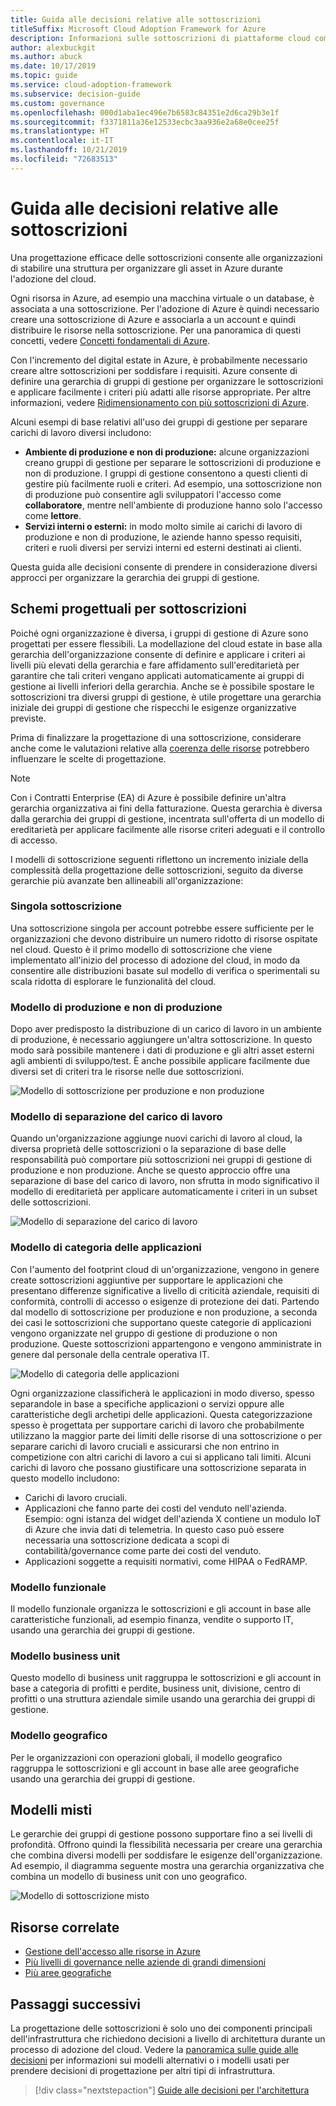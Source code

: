 ```yaml
---
title: Guida alle decisioni relative alle sottoscrizioni
titleSuffix: Microsoft Cloud Adoption Framework for Azure
description: Informazioni sulle sottoscrizioni di piattaforme cloud come servizio di base nelle migrazioni di Azure.
author: alexbuckgit
ms.author: abuck
ms.date: 10/17/2019
ms.topic: guide
ms.service: cloud-adoption-framework
ms.subservice: decision-guide
ms.custom: governance
ms.openlocfilehash: 000d1aba1ec496e7b6583c84351e2d6ca29b3e1f
ms.sourcegitcommit: f3371811a36e12533ecbc3aa936e2a68e0cee25f
ms.translationtype: HT
ms.contentlocale: it-IT
ms.lasthandoff: 10/21/2019
ms.locfileid: "72683513"
---
```

# <a name="subscription-decision-guide"></a>Guida alle decisioni relative alle sottoscrizioni

Una progettazione efficace delle sottoscrizioni consente alle organizzazioni di stabilire una struttura per organizzare gli asset in Azure durante l'adozione del cloud.

Ogni risorsa in Azure, ad esempio una macchina virtuale o un database, è associata a una sottoscrizione. Per l'adozione di Azure è quindi necessario creare una sottoscrizione di Azure e associarla a un account e quindi distribuire le risorse nella sottoscrizione. Per una panoramica di questi concetti, vedere [Concetti fondamentali di Azure](../../ready/considerations/fundamental-concepts.md).

Con l'incremento del digital estate in Azure, è probabilmente necessario creare altre sottoscrizioni per soddisfare i requisiti. Azure consente di definire una gerarchia di gruppi di gestione per organizzare le sottoscrizioni e applicare facilmente i criteri più adatti alle risorse appropriate. Per altre informazioni, vedere [Ridimensionamento con più sottoscrizioni di Azure](../../ready/considerations/scaling-subscriptions.md).

Alcuni esempi di base relativi all'uso dei gruppi di gestione per separare carichi di lavoro diversi includono:

- **Ambiente di produzione e non di produzione:** alcune organizzazioni creano gruppi di gestione per separare le sottoscrizioni di produzione e non di produzione. I gruppi di gestione consentono a questi clienti di gestire più facilmente ruoli e criteri. Ad esempio, una sottoscrizione non di produzione può consentire agli sviluppatori l'accesso come **collaboratore**, mentre nell'ambiente di produzione hanno solo l'accesso come **lettore**.
- **Servizi interni o esterni:** in modo molto simile ai carichi di lavoro di produzione e non di produzione, le aziende hanno spesso requisiti, criteri e ruoli diversi per servizi interni ed esterni destinati ai clienti.

Questa guida alle decisioni consente di prendere in considerazione diversi approcci per organizzare la gerarchia dei gruppi di gestione.

## <a name="subscription-design-patterns"></a>Schemi progettuali per sottoscrizioni

Poiché ogni organizzazione è diversa, i gruppi di gestione di Azure sono progettati per essere flessibili. La modellazione del cloud estate in base alla gerarchia dell'organizzazione consente di definire e applicare i criteri ai livelli più elevati della gerarchia e fare affidamento sull'ereditarietà per garantire che tali criteri vengano applicati automaticamente ai gruppi di gestione ai livelli inferiori della gerarchia. Anche se è possibile spostare le sottoscrizioni tra diversi gruppi di gestione, è utile progettare una gerarchia iniziale dei gruppi di gestione che rispecchi le esigenze organizzative previste.

Prima di finalizzare la progettazione di una sottoscrizione, considerare anche come le valutazioni relative alla [coerenza delle risorse](../resource-consistency/index.md) potrebbero influenzare le scelte di progettazione.

> [!NOTE]
> Con i Contratti Enterprise (EA) di Azure è possibile definire un'altra gerarchia organizzativa ai fini della fatturazione. Questa gerarchia è diversa dalla gerarchia dei gruppi di gestione, incentrata sull'offerta di un modello di ereditarietà per applicare facilmente alle risorse criteri adeguati e il controllo di accesso.

I modelli di sottoscrizione seguenti riflettono un incremento iniziale della complessità della progettazione delle sottoscrizioni, seguito da diverse gerarchie più avanzate ben allineabili all'organizzazione:

### <a name="single-subscription"></a>Singola sottoscrizione

Una sottoscrizione singola per account potrebbe essere sufficiente per le organizzazioni che devono distribuire un numero ridotto di risorse ospitate nel cloud. Questo è il primo modello di sottoscrizione che viene implementato all'inizio del processo di adozione del cloud, in modo da consentire alle distribuzioni basate sul modello di verifica o sperimentali su scala ridotta di esplorare le funzionalità del cloud.

### <a name="production-and-nonproduction-pattern"></a>Modello di produzione e non di produzione

Dopo aver predisposto la distribuzione di un carico di lavoro in un ambiente di produzione, è necessario aggiungere un'altra sottoscrizione. In questo modo sarà possibile mantenere i dati di produzione e gli altri asset esterni agli ambienti di sviluppo/test. È anche possibile applicare facilmente due diversi set di criteri tra le risorse nelle due sottoscrizioni.

![Modello di sottoscrizione per produzione e non produzione](../../_images/ready/basic-subscription-model.png)

### <a name="workload-separation-pattern"></a>Modello di separazione del carico di lavoro

Quando un'organizzazione aggiunge nuovi carichi di lavoro al cloud, la diversa proprietà delle sottoscrizioni o la separazione di base delle responsabilità può comportare più sottoscrizioni nei gruppi di gestione di produzione e non produzione. Anche se questo approccio offre una separazione di base del carico di lavoro, non sfrutta in modo significativo il modello di ereditarietà per applicare automaticamente i criteri in un subset delle sottoscrizioni.

![Modello di separazione del carico di lavoro](../../_images/ready/management-group-hierarchy.png)

### <a name="application-category-pattern"></a>Modello di categoria delle applicazioni

Con l'aumento del footprint cloud di un'organizzazione, vengono in genere create sottoscrizioni aggiuntive per supportare le applicazioni che presentano differenze significative a livello di criticità aziendale, requisiti di conformità, controlli di accesso o esigenze di protezione dei dati. Partendo dal modello di sottoscrizione per produzione e non produzione, a seconda dei casi le sottoscrizioni che supportano queste categorie di applicazioni vengono organizzate nel gruppo di gestione di produzione o non produzione. Queste sottoscrizioni appartengono e vengono amministrate in genere dal personale della centrale operativa IT.

![Modello di categoria delle applicazioni](../../_images/infra-subscriptions/application.png)

Ogni organizzazione classificherà le applicazioni in modo diverso, spesso separandole in base a specifiche applicazioni o servizi oppure alle caratteristiche degli archetipi delle applicazioni. Questa categorizzazione spesso è progettata per supportare carichi di lavoro che probabilmente utilizzano la maggior parte dei limiti delle risorse di una sottoscrizione o per separare carichi di lavoro cruciali e assicurarsi che non entrino in competizione con altri carichi di lavoro a cui si applicano tali limiti. Alcuni carichi di lavoro che possano giustificare una sottoscrizione separata in questo modello includono:

- Carichi di lavoro cruciali.
- Applicazioni che fanno parte dei costi del venduto nell'azienda. Esempio: ogni istanza del widget dell'azienda X contiene un modulo IoT di Azure che invia dati di telemetria. In questo caso può essere necessaria una sottoscrizione dedicata a scopi di contabilità/governance come parte dei costi del venduto.
- Applicazioni soggette a requisiti normativi, come HIPAA o FedRAMP.

### <a name="functional-pattern"></a>Modello funzionale

Il modello funzionale organizza le sottoscrizioni e gli account in base alle caratteristiche funzionali, ad esempio finanza, vendite o supporto IT, usando una gerarchia dei gruppi di gestione.

### <a name="business-unit-pattern"></a>Modello business unit

Questo modello di business unit raggruppa le sottoscrizioni e gli account in base a categoria di profitti e perdite, business unit, divisione, centro di profitti o una struttura aziendale simile usando una gerarchia dei gruppi di gestione.

### <a name="geographic-pattern"></a>Modello geografico

Per le organizzazioni con operazioni globali, il modello geografico raggruppa le sottoscrizioni e gli account in base alle aree geografiche usando una gerarchia dei gruppi di gestione.

## <a name="mixed-patterns"></a>Modelli misti

Le gerarchie dei gruppi di gestione possono supportare fino a sei livelli di profondità. Offrono quindi la flessibilità necessaria per creare una gerarchia che combina diversi modelli per soddisfare le esigenze dell'organizzazione. Ad esempio, il diagramma seguente mostra una gerarchia organizzativa che combina un modello di business unit con uno geografico.

![Modello di sottoscrizione misto](../../_images/infra-subscriptions/mixed.png)

## <a name="related-resources"></a>Risorse correlate

- [Gestione dell'accesso alle risorse in Azure](../../govern/resource-consistency/resource-access-management.md)
- [Più livelli di governance nelle aziende di grandi dimensioni](../../govern/guides/complex/multiple-layers-of-governance.md)
- [Più aree geografiche](../regions/index.md)

## <a name="next-steps"></a>Passaggi successivi

La progettazione delle sottoscrizioni è solo uno dei componenti principali dell'infrastruttura che richiedono decisioni a livello di architettura durante un processo di adozione del cloud. Vedere la [panoramica sulle guide alle decisioni](../index.md) per informazioni sui modelli alternativi o i modelli usati per prendere decisioni di progettazione per altri tipi di infrastruttura.

> [!div class="nextstepaction"]
> [Guide alle decisioni per l'architettura](../index.md)
